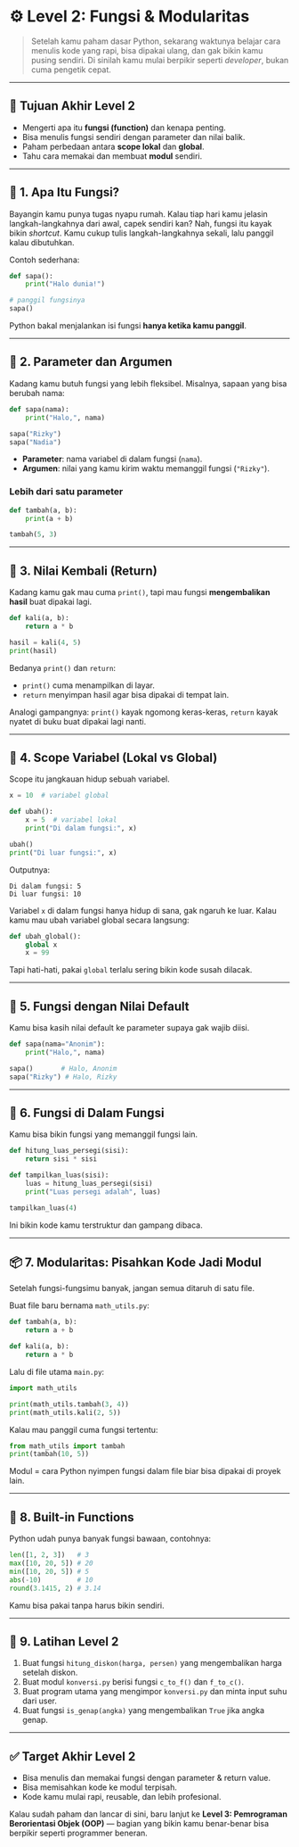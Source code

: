 # ⚙️ Level 2: Fungsi & Modularitas

> Setelah kamu paham dasar Python, sekarang waktunya belajar cara menulis kode yang rapi, bisa dipakai ulang, dan gak bikin kamu pusing sendiri. Di sinilah kamu mulai berpikir seperti *developer*, bukan cuma pengetik cepat.

---

## 🎯 Tujuan Akhir Level 2
- Mengerti apa itu **fungsi (function)** dan kenapa penting.
- Bisa menulis fungsi sendiri dengan parameter dan nilai balik.
- Paham perbedaan antara **scope lokal** dan **global**.
- Tahu cara memakai dan membuat **modul** sendiri.

---

## 🧩 1. Apa Itu Fungsi?
Bayangin kamu punya tugas nyapu rumah. Kalau tiap hari kamu jelasin langkah-langkahnya dari awal, capek sendiri kan? Nah, fungsi itu kayak bikin *shortcut*. Kamu cukup tulis langkah-langkahnya sekali, lalu panggil kalau dibutuhkan.

Contoh sederhana:
```python
def sapa():
    print("Halo dunia!")

# panggil fungsinya
sapa()
```

Python bakal menjalankan isi fungsi **hanya ketika kamu panggil**.

---

## 🧱 2. Parameter dan Argumen
Kadang kamu butuh fungsi yang lebih fleksibel. Misalnya, sapaan yang bisa berubah nama:

```python
def sapa(nama):
    print("Halo,", nama)

sapa("Rizky")
sapa("Nadia")
```

- **Parameter**: nama variabel di dalam fungsi (`nama`).
- **Argumen**: nilai yang kamu kirim waktu memanggil fungsi (`"Rizky"`).

### Lebih dari satu parameter
```python
def tambah(a, b):
    print(a + b)

tambah(5, 3)
```

---

## 🎁 3. Nilai Kembali (Return)
Kadang kamu gak mau cuma `print()`, tapi mau fungsi **mengembalikan hasil** buat dipakai lagi.

```python
def kali(a, b):
    return a * b

hasil = kali(4, 5)
print(hasil)
```

Bedanya `print()` dan `return`:
- `print()` cuma menampilkan di layar.
- `return` menyimpan hasil agar bisa dipakai di tempat lain.

Analogi gampangnya: `print()` kayak ngomong keras-keras, `return` kayak nyatet di buku buat dipakai lagi nanti.

---

## 🧠 4. Scope Variabel (Lokal vs Global)
Scope itu jangkauan hidup sebuah variabel.

```python
x = 10  # variabel global

def ubah():
    x = 5  # variabel lokal
    print("Di dalam fungsi:", x)

ubah()
print("Di luar fungsi:", x)
```

Outputnya:
```
Di dalam fungsi: 5
Di luar fungsi: 10
```

Variabel `x` di dalam fungsi hanya hidup di sana, gak ngaruh ke luar.
Kalau kamu mau ubah variabel global secara langsung:
```python
def ubah_global():
    global x
    x = 99
```
Tapi hati-hati, pakai `global` terlalu sering bikin kode susah dilacak.

---

## 🧩 5. Fungsi dengan Nilai Default
Kamu bisa kasih nilai default ke parameter supaya gak wajib diisi.
```python
def sapa(nama="Anonim"):
    print("Halo,", nama)

sapa()       # Halo, Anonim
sapa("Rizky") # Halo, Rizky
```

---

## 🧱 6. Fungsi di Dalam Fungsi
Kamu bisa bikin fungsi yang memanggil fungsi lain.
```python
def hitung_luas_persegi(sisi):
    return sisi * sisi

def tampilkan_luas(sisi):
    luas = hitung_luas_persegi(sisi)
    print("Luas persegi adalah", luas)

tampilkan_luas(4)
```
Ini bikin kode kamu terstruktur dan gampang dibaca.

---

## 📦 7. Modularitas: Pisahkan Kode Jadi Modul
Setelah fungsi-fungsimu banyak, jangan semua ditaruh di satu file.

Buat file baru bernama `math_utils.py`:
```python
def tambah(a, b):
    return a + b

def kali(a, b):
    return a * b
```

Lalu di file utama `main.py`:
```python
import math_utils

print(math_utils.tambah(3, 4))
print(math_utils.kali(2, 5))
```

Kalau mau panggil cuma fungsi tertentu:
```python
from math_utils import tambah
print(tambah(10, 5))
```

Modul = cara Python nyimpen fungsi dalam file biar bisa dipakai di proyek lain.

---

## 🧩 8. Built-in Functions
Python udah punya banyak fungsi bawaan, contohnya:
```python
len([1, 2, 3])   # 3
max([10, 20, 5]) # 20
min([10, 20, 5]) # 5
abs(-10)         # 10
round(3.1415, 2) # 3.14
```
Kamu bisa pakai tanpa harus bikin sendiri.

---

## 🧠 9. Latihan Level 2
1. Buat fungsi `hitung_diskon(harga, persen)` yang mengembalikan harga setelah diskon.
2. Buat modul `konversi.py` berisi fungsi `c_to_f()` dan `f_to_c()`.
3. Buat program utama yang mengimpor `konversi.py` dan minta input suhu dari user.
4. Buat fungsi `is_genap(angka)` yang mengembalikan `True` jika angka genap.

---

## ✅ Target Akhir Level 2
- Bisa menulis dan memakai fungsi dengan parameter & return value.
- Bisa memisahkan kode ke modul terpisah.
- Kode kamu mulai rapi, reusable, dan lebih profesional.

Kalau sudah paham dan lancar di sini, baru lanjut ke **Level 3: Pemrograman Berorientasi Objek (OOP)** — bagian yang bikin kamu benar-benar bisa berpikir seperti programmer beneran.

